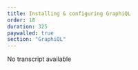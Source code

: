 ```yaml
---
title: Installing & configuring GraphiQL
order: 18
duration: 325
paywalled: true
section: "GraphiQL"
---
```


No transcript available
